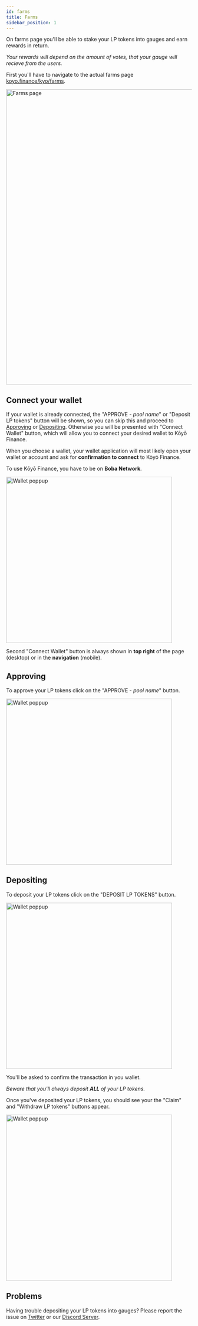 ```yaml
---
id: farms
title: Farms
sidebar_position: 1
---
```


On farms page you'll be able to stake your LP tokens into gauges and earn rewards in return.

_Your rewards will depend on the amount of votes, that your gauge will recieve from the users._

First you'll have to navigate to the actual farms page [koyo.finance/kyo/farms](https://koyo.finance/kyo/farms).

<img src="/img/guide/kyo/farms.png" alt="Farms page" width="800" />

## Connect your wallet

If your wallet is already connected, the "APPROVE - _pool name_" or "Deposit LP tokens" button will be shown, so you can skip this and proceed to [Approving](#approving) or [Depositing](#depositing). Otherwise you will be presented with "Connect Wallet" button, which will allow you to connect your desired wallet to Kōyō Finance.

When you choose a wallet, your wallet application will most likely open your wallet or account and ask for **confirmation to connect** to Kōyō Finance.

To use Kōyō Finance, you have to be on **Boba Network**.

<img src="/img/guide/swap/deposit-walletPoppup.png" alt="Wallet poppup" width="450" />

Second "Connect Wallet" button is always shown in **top right** of the page (desktop) or in the **navigation** (mobile).

## Approving

To approve your LP tokens click on the "APPROVE - _pool name_" button.

<img src="/img/guide/kyo/approveLPtokens.png" alt="Wallet poppup" width="450" />

## Depositing

To deposit your LP tokens click on the "DEPOSIT LP TOKENS" button.

<img src="/img/guide/kyo/depositLPtokens.png" alt="Wallet poppup" width="450" />

You'll be asked to confirm the transaction in you wallet.

_Beware that you'll always deposit **ALL** of your LP tokens._

Once you've deposited your LP tokens, you should see your the "Claim" and "Withdraw LP tokens" buttons appear.

<img src="/img/guide/kyo/depositedLPtokens.png" alt="Wallet poppup" width="450" />

## Problems

Having trouble depositing your LP tokens into gauges? Please report the issue on [Twitter](https://twitter.com/KoyoFinance) or our [Discord Server](https://docs.koyo.finance/discord).
